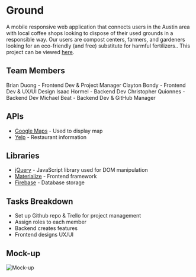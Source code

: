 # Ground

A mobile responsive web application that connects users in the Austin area with local coffee shops looking to dispose of their used grounds in a responsible way. Our users are compost centers, farmers, and gardeners looking for an eco-friendly (and free) substitute for harmful fertilizers.. This project can be viewed [here](https://michaelbeat.github.io/Project_1/).

## Team Members
Brian Duong - Frontend Dev & Project Manager
Clayton Bondy - Frontend Dev & UX/UI Design
Isaac Hormel - Backend Dev
Christopher Quionnes - Backend Dev
Michael Beat - Backend Dev & GitHub Manager

## APIs
* [Google Maps](https://developers.google.com/maps/documentation/) - Used to display map
* [Yelp](https://www.yelp.com/fusion) - Restaurant information

## Libraries
* [jQuery](https://jquery.com/) - JavaScript library used for DOM manipulation
* [Materialize](https://materializecss.com/) - Frontend framework
* [Firebase](https://firebase.google.com/) - Database storage

## Tasks Breakdown
* Set up Github repo & Trello for project management
* Assign roles to each member
* Backend creates features
* Frontend designs UX/UI

## Mock-up

![Mock-up](https://user-images.githubusercontent.com/38300070/48158943-85f37a00-e299-11e8-914c-07eeaa850425.JPG)
